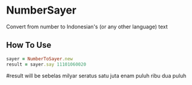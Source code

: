# NumberSayer
Convert from number to Indonesian's (or any other language) text

## How To Use ##

``` ruby
sayer = NumberToSayer.new
result = sayer.say 11101060020
```

#result will be sebelas milyar seratus satu juta enam puluh ribu dua puluh
